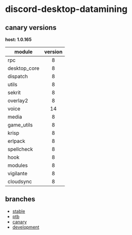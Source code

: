 # discord-desktop-datamining

## canary versions

**host: 1.0.165**

| module | version |
| ------ | :-----: |
| rpc | 8 |
| desktop_core | 8 |
| dispatch | 8 |
| utils | 8 |
| sekrit | 8 |
| overlay2 | 8 |
| voice | 14 |
| media | 8 |
| game_utils | 8 |
| krisp | 8 |
| erlpack | 8 |
| spellcheck | 8 |
| hook | 8 |
| modules | 8 |
| vigilante | 8 |
| cloudsync | 8 |

## branches

- [stable](https://github.com/OpenAsar/discord-desktop-datamining/tree/stable)
- [ptb](https://github.com/OpenAsar/discord-desktop-datamining/tree/ptb)
- [canary](https://github.com/OpenAsar/discord-desktop-datamining/tree/canary)
- [development](https://github.com/OpenAsar/discord-desktop-datamining/tree/development)